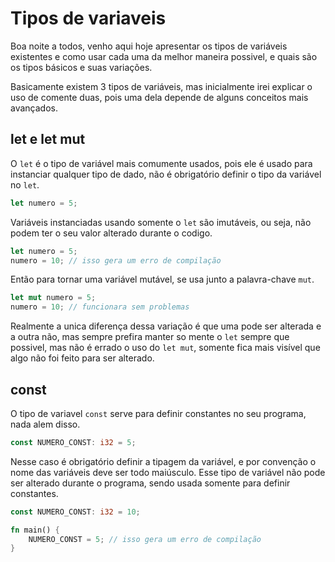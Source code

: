 # Tipos de variaveis

Boa noite a todos, venho aqui hoje apresentar os tipos de variáveis existentes e como usar cada uma da melhor maneira possivel, e quais são os tipos básicos e suas variações.

Basicamente existem 3 tipos de variáveis, mas inicialmente irei explicar o uso de comente duas, pois uma dela depende de alguns conceitos mais avançados.

## let e let mut

O `let` é o tipo de variável mais comumente usados, pois ele é usado para instanciar qualquer tipo de dado, não é obrigatório definir o tipo da variável no `let`.

```rust
let numero = 5;
```

Variáveis instanciadas usando somente o `let` são imutáveis, ou seja, não podem ter o seu valor alterado durante o codigo.

```rust
let numero = 5;
numero = 10; // isso gera um erro de compilação
```

Então para tornar uma variável mutável, se usa junto a palavra-chave `mut`.

```rust
let mut numero = 5;
numero = 10; // funcionara sem problemas
```

Realmente a unica diferença dessa variação é que uma pode ser alterada e a outra não, mas sempre prefira manter so mente o `let` sempre que possivel, mas não é errado o uso do `let mut`, somente fica mais visível que algo não foi feito para ser alterado.

## const

O tipo de variavel `const` serve para definir constantes no seu programa, nada alem disso.

```rust
const NUMERO_CONST: i32 = 5;
```

Nesse caso é obrigatório definir a tipagem da variável, e por convenção o nome das variáveis deve ser todo maiúsculo.
Esse tipo de variável não pode ser alterado durante o programa, sendo usada somente para definir constantes.

```rust
const NUMERO_CONST: i32 = 10;

fn main() {
    NUMERO_CONST = 5; // isso gera um erro de compilação
}
```
